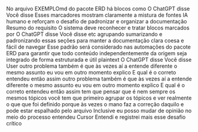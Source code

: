 No arquivo EXEMPLOmd do pacote ERD há blocos como
O ChatGPT disse
Você disse
Esses marcadores mostram claramente a mistura de fontes IA humano e reforçam o desafio de padronizar e organizar a documentação
Resumo do requisito
 O sistema deve reconhecer e tratar blocos marcados por O ChatGPT disse Você disse etc agrupando sumarizando e padronizando essas seções para manter a documentação clara coesa e fácil de navegar
Esse padrão será considerado nas automações do pacote ERD para garantir que todo conteúdo independentemente da origem seja integrado de forma estruturada e útil
plaintext
O ChatGPT disse
Você disse
User
outro problema também é que às vezes aí a entende diferente o mesmo assunto eu vou em outro momento explico E qual é o correto entendeu então assim outro problema também é que às vezes aí a entende diferente o mesmo assunto eu vou em outro momento explico E qual é o correto entendeu então assim tem que pensar que é nem sempre os mesmos tópicos você tem que primeiro agrupar os tópicos e ver realmente o que que foi definido porque às vezes o mano faz a correção daquilo e pode estar espalhado pelo arquivo Inclusive eu posso mudar de opinião no meio do processo entendeu
Cursor
 Entendi e registrei mais esse desafio crítico